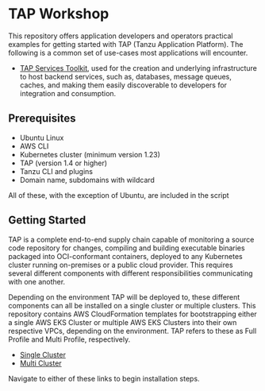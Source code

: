 # TAP Workshop

This repository offers application developers and operators practical examples for getting started with TAP (Tanzu Application Platform). The following is a common set of use-cases most applications will encounter.

* [TAP Services Toolkit](https://docs.vmware.com/en/Services-Toolkit-for-VMware-Tanzu-Application-Platform/index.html), used for the creation and underlying infrastructure to host backend services, such as, databases, message queues, caches, and making them easily discoverable to developers for integration and consumption.

## Prerequisites

* Ubuntu Linux
* AWS CLI
* Kubernetes cluster (minimum version 1.23)
* TAP (version 1.4 or higher)
* Tanzu CLI and plugins
* Domain name, subdomains with wildcard

All of these, with the exception of Ubuntu, are included in the script

## Getting Started

TAP is a complete end-to-end supply chain capable of monitoring a source code repository for changes, compiling and building executable binaries packaged into OCI-conformant containers, deployed to any Kubernetes cluster running on-premises or a public cloud provider. This requires several different components with different responsibilities communicating with one another.

Depending on the environment TAP will be deployed to, these different components can all be installed on a single cluster or multiple clusters. This repository contains AWS CloudFormation templates for bootstrapping either a single AWS EKS Cluster or multiple AWS EKS Clusters into their own respective VPCs, depending on the environment. TAP refers to these as Full Profile and Multi Profile, respectively.

* [Single Cluster](full-profile)
* [Multi Cluster](multi-profile)

Navigate to either of these links to begin installation steps.